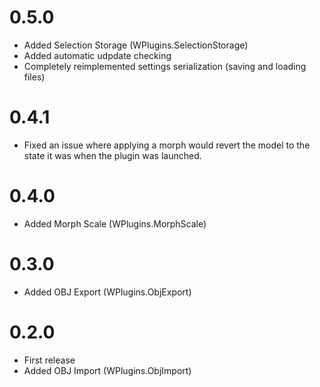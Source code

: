 # 0.5.0
- Added Selection Storage (WPlugins.SelectionStorage)
- Added automatic udpdate checking
- Completely reimplemented settings serialization (saving and loading files)
# 0.4.1
- Fixed an issue where applying a morph would revert the model to the state it was when the plugin was launched.
# 0.4.0
- Added Morph Scale (WPlugins.MorphScale)
# 0.3.0
- Added OBJ Export (WPlugins.ObjExport)
# 0.2.0
- First release
- Added OBJ Import (WPlugins.ObjImport)